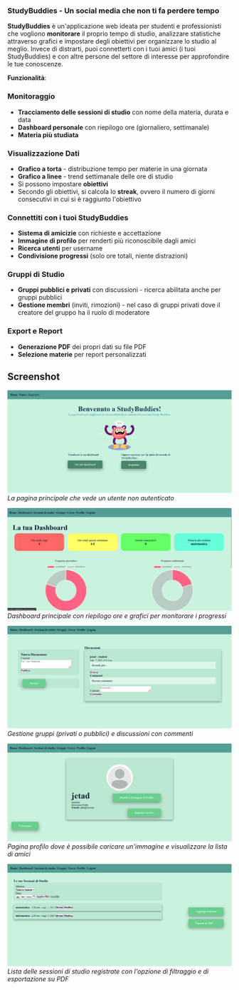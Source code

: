 ### **StudyBuddies - Un social media che non ti fa perdere tempo**
**StudyBuddies** è un'applicazione web ideata per studenti e professionisti che vogliono 
**monitorare** il proprio tempo di studio, analizzare statistiche attraverso grafici e impostare degli obiettivi per organizzare lo studio al meglio. 
Invece di distrarti, puoi connetterti con i tuoi amici (i tuoi StudyBuddies) e
con altre persone del settore di interesse per approfondire le tue conoscenze.

**Funzionalità**:
###  Monitoraggio 
- **Tracciamento delle sessioni di studio** con nome della materia, durata e data
- **Dashboard personale** con riepilogo ore (giornaliero, settimanale)
- **Materia più studiata** 

###  Visualizzazione Dati
- **Grafico a torta** - distribuzione tempo per materie in una giornata
- **Grafico a linee** - trend settimanale delle ore di studio
- Si possono impostare **obiettivi** 
- Secondo gli obiettivi, si calcola lo **streak**, ovvero il numero di giorni consecutivi in cui si è raggiunto l'obiettivo

### Connettiti con i tuoi StudyBuddies
- **Sistema di amicizie** con richieste e accettazione
- **Immagine di profilo** per renderti più riconoscibile dagli amici
- **Ricerca utenti** per username
- **Condivisione progressi** (solo ore totali, niente distrazioni)

### Gruppi di Studio
- **Gruppi pubblici e privati** con discussioni - ricerca abilitata anche per gruppi pubblici
- **Gestione membri** (inviti, rimozioni) - nel caso di gruppi privati dove il creatore del gruppo ha il ruolo di moderatore

###  Export e Report
- **Generazione PDF** dei propri dati su file PDF
- **Selezione materie** per report personalizzati
## Screenshot

![Homepage](screenshots/homepage.png)
*La pagina principale che vede un utente non autenticato*

![Dashboard](screenshots/dashboard.png)
*Dashboard principale con riepilogo ore e grafici per monitorare i progressi*

![Gruppi di Studio](screenshots/gruppi.png)
*Gestione gruppi (privati o pubblici) e discussioni con commenti*

![Profilo Utente](screenshots/profilo.png)
*Pagina profilo dove è possibile caricare un'immagine e visualizzare la lista di amici*

![Sessioni di Studio](screenshots/sessioni_studio.png)
*Lista delle sessioni di studio registrate con l'opzione di filtraggio e di esportazione su PDF*

